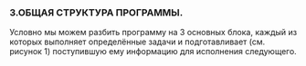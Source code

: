 ### 3.ОБЩАЯ СТРУКТУРА ПРОГРАММЫ.
Условно мы можем разбить программу на 3 основных блока, каждый из которых выполняет определённые задачи и подготавливает (см. рисунок 1) поступившую ему информацию для исполнения следующего.

